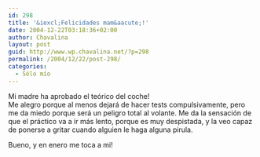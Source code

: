 ```yaml
---
id: 298
title: '&iexcl;Felicidades mam&aacute;!'
date: 2004-12-22T03:18:36+02:00
author: Chavalina
layout: post
guid: http://www.wp.chavalina.net/?p=298
permalink: /2004/12/22/post-298/
categories:
  - Sólo mío
---
```

Mi madre ha aprobado el te&oacute;rico del coche!  
Me alegro porque al menos dejar&aacute; de hacer tests compulsivamente, pero me da miedo porque ser&aacute; un peligro total al volante. Me da la sensaci&oacute;n de que el pr&aacute;ctico va a ir m&aacute;s lento, porque es muy despistada, y la veo capaz de ponerse a gritar cuando alguien le haga alguna pirula.

Bueno, y en enero me toca a mi!